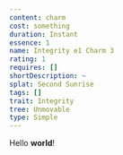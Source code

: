 ```yaml
---
content: charm
cost: something
duration: Instant
essence: 1
name: Integrity e1 Charm 3
rating: 1
requires: []
shortDescription: ~
splat: Second Sunrise
tags: []
trait: Integrity
tree: Unmovable
type: Simple
---
```


Hello **world**!
